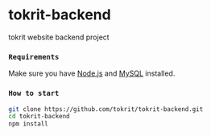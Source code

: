# tokrit-backend
tokrit website backend project

### `Requirements`
Make sure you have [Node.js](https://nodejs.org) and [MySQL](https://www.mysql.com/) installed.

### `How to start`

```sh
git clone https://github.com/tokrit/tokrit-backend.git
cd tokrit-backend
npm install
```